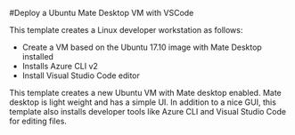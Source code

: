 #Deploy a Ubuntu Mate Desktop VM with VSCode

This template creates a Linux developer workstation as follows:

- Create a VM based on the Ubuntu 17.10 image with Mate Desktop installed
- Installs Azure CLI v2
- Install Visual Studio Code editor

This template creates a new Ubuntu VM with Mate desktop enabled. Mate desktop is light weight and has a simple UI. In addition to a nice GUI, this template also installs developer tools like Azure CLI and Visual Studio Code for editing files. 